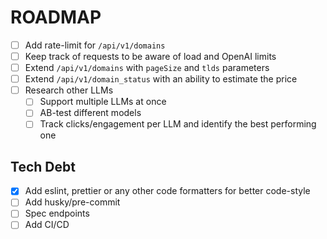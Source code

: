 # ROADMAP

- [ ] Add rate-limit for `/api/v1/domains`
- [ ] Keep track of requests to be aware of load and OpenAI limits
- [ ] Extend `/api/v1/domains` with `pageSize` and `tlds` parameters
- [ ] Extend `/api/v1/domain_status` with an ability to estimate the price
- [ ] Research other LLMs
  - [ ] Support multiple LLMs at once
  - [ ] AB-test different models
  - [ ] Track clicks/engagement per LLM and identify the best performing one

## Tech Debt

- [x] Add eslint, prettier or any other code formatters for better code-style
- [ ] Add husky/pre-commit
- [ ] Spec endpoints
- [ ] Add CI/CD
